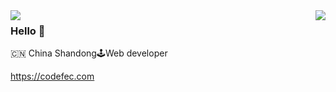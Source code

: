 <img align="right" src="https://www.codefec.com/w/users/github/zhuchunshu:readme" />
<img align="left" src="https://www.codefec.com/w/users/github/zhuchunshu:readme/top-langs" />

### Hello 👋


🇨🇳 China Shandong🕹Web developer

https://codefec.com
